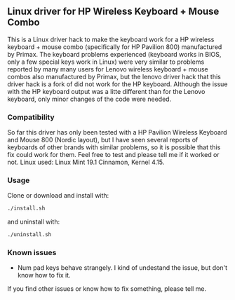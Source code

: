 ## Linux driver for HP Wireless Keyboard + Mouse Combo

This is a Linux driver hack to make the keyboard work for a HP wireless keyboard + mouse combo (specifically for HP Pavilion 800) manufactured by Primax. The keyboard problems experienced (keyboard works in BIOS, only a few special keys work in Linux) were very similar to problems reported by many many users for Lenovo wireless keyboard + mouse combos also manufactured by Primax, but the lenovo driver hack that this driver hack is a fork of did not work for the HP keyboard. Although the issue with the HP keyboard output was a litte different than for the Lenovo keyboard, only minor changes of the code were needed.

### Compatibility
So far this driver has only been tested with a HP Pavilion Wireless Keyboard and Mouse 800 (Nordic layout), but I have seen several reports of keyboards of other brands with similar problems, so it is possible that this fix could work for them. Feel free to test and please tell me if it worked or not. Linux used: Linux Mint 19.1 Cinnamon, Kernel 4.15.

### Usage
Clone or download and install with:

```bash
./install.sh
```

and uninstall with:

```bash
./uninstall.sh
```

### Known issues
* Num pad keys behave strangely. I kind of undestand the issue, but don't know how to fix it.

If you find other issues or know how to fix something, please tell me.
